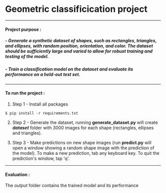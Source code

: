 # Geometric classificication project
--- 
####  Project purpose :

#####  - Generate a synthetic dataset of shapes, such as rectangles, triangles, and ellipses, with random position, orientation, and color. The dataset should be sufficiently large and varied to allow for robust training and testing of the model.

##### - Train a classification model on the dataset and evaluate its performance on a held-out test set.

---
#### **To run the project** : 

1. Step 1 - Install all packages
```
$ pip install -r requirements.txt
```
2. Step 2 - Generate the dataset, running **generate_dataset.py** will create **_dataset_** folder with 3000 images for each shape (rectangles, ellipses and triangles).

3. Step 3 - Make predictions on new shape images (run **predict.py** will open a window showing a random shape image with the prediction of the model). To make a new prediction, tab any keyboard key. To quit the prediction's window, tap 'q'. 

---
#### **Evaluation** : 

The _output_ folder contains the trained model and its performance
